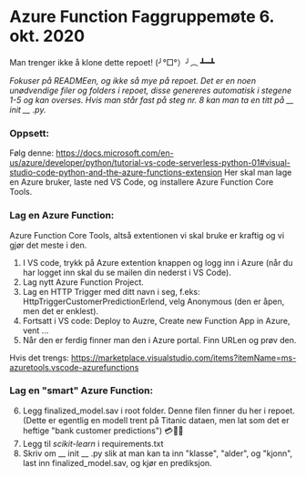 # Azure Function Faggruppemøte 6. okt. 2020

Man trenger ikke å klone dette repoet! (╯°□°）╯︵ ┻━┻

_Fokuser på READMEen, og ikke så mye på repoet. Det er en noen unødvendige filer og folders i repoet, disse genereres automatisk i stegene 1-5 og kan overses. Hvis man står fast på steg nr. 8 kan man ta en titt på __ init __ .py._

### Oppsett:

Følg denne: https://docs.microsoft.com/en-us/azure/developer/python/tutorial-vs-code-serverless-python-01#visual-studio-code-python-and-the-azure-functions-extension
Her skal man lage en Azure bruker, laste ned VS Code, og installere Azure Function Core Tools.

### Lag en Azure Function:

Azure Function Core Tools, altså extentionen vi skal bruke er kraftig og vi gjør det meste i den.

1. I VS code, trykk på Azure extention knappen og logg inn i Azure (når du har logget inn skal du se mailen din nederst i VS Code).
2. Lag nytt Azure Function Project.
3. Lag en HTTP Trigger med ditt navn i seg, f.eks: HttpTriggerCustomerPredictionErlend, velg Anonymous (den er åpen, men det er enklest). 
4. Fortsatt i VS code: Deploy to Auzre, Create new Function App in Azure, vent ...
5. Når den er ferdig finner man den i Azure portal. Finn URLen og prøv den. 

Hvis det trengs: https://marketplace.visualstudio.com/items?itemName=ms-azuretools.vscode-azurefunctions


### Lag en "smart" Azure Function:

6. Legg finalized_model.sav i root folder. Denne filen finner du her i repoet. (Dette er egentlig en modell trent på Titanic dataen, men lat som det er heftige "bank customer predictions") 💳💸🏧
7. Legg til _scikit-learn_ i requirements.txt
8. Skriv om __ init __ .py slik at man kan ta inn "klasse", "alder", og "kjonn", last inn finalized_model.sav, og kjør en prediksjon. 
